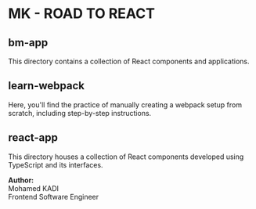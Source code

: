 # MK - ROAD TO REACT

## bm-app

This directory contains a collection of React components and applications.

## learn-webpack

Here, you'll find the practice of manually creating a webpack setup from scratch, including step-by-step instructions.

## react-app

This directory houses a collection of React components developed using TypeScript and its interfaces.

**Author:**  
Mohamed KADI  
Frontend Software Engineer
